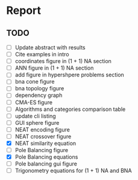 # Report

## TODO

* [ ] Update abstract with results
* [ ] Cite examples in intro
* [ ] coordinates figure in (1 + 1) NA section
* [ ] ANN figure in (1 + 1) NA section
* [ ] add figure in hypershpere problems section
* [ ] bna cone figure
* [ ] bna topology figure
* [ ] dependency graph
* [ ] CMA-ES figure
* [ ] Algorithms and categories comparison table
* [ ] update cli listing
* [ ] GUI sphere figure
* [ ] NEAT encoding figure
* [ ] NEAT crossover figure
* [X] NEAT similarity equation
* [ ] Pole Balancing figure
* [X] Pole Balancing equations
* [ ] Pole balancing gui figure
* [ ] Trigonometry equations for (1 + 1) NA and BNA
